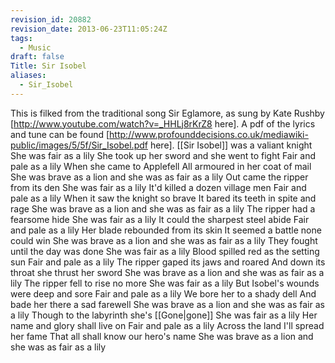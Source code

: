 ```yaml
---
revision_id: 20882
revision_date: 2013-06-23T11:05:24Z
tags:
  - Music
draft: false
Title: Sir Isobel
aliases:
  - Sir_Isobel
---
```

This is filked from the traditional song Sir Eglamore, as sung by Kate Rushby [http://www.youtube.com/watch?v=_HHLj8rKrZ8 here]. 
A pdf of the lyrics and tune can be found [http://www.profounddecisions.co.uk/mediawiki-public/images/5/5f/Sir_Isobel.pdf here]. 
[[Sir Isobel]] was a valiant knight
She was fair as a lily 
She took up her sword and she went to fight
Fair and pale as a lily
When she came to Applefell
All armoured in her coat of mail
She was brave as a lion and she was as fair as a lily
Out came the ripper from its den
She was fair as a lily
It'd killed a dozen village men
Fair and pale as a lily
When it saw the knight so brave
It bared its teeth in spite and rage
She was brave as a lion and she was as fair as a lily
The ripper had a fearsome hide
She was fair as a lily 
It could the sharpest steel abide
Fair and pale as a lily
Her blade rebounded from its skin
It seemed a battle none could win
She was brave as a lion and she was as fair as a lily
They fought until the day was done
She was fair as a lily 
Blood spilled red as the setting sun
Fair and pale as a lily
The ripper gaped its jaws and roared
And down its throat she thrust her sword
She was brave as a lion and she was as fair as a lily
The ripper fell to rise no more
She was fair as a lily 
But Isobel's wounds were deep and sore
Fair and pale as a lily
We bore her to a shady dell
And bade her there a sad farewell
She was brave as a lion and she was as fair as a lily
Though to the labyrinth she's [[Gone|gone]]
She was fair as a lily 
Her name and glory shall live on
Fair and pale as a lily
Across the land I'll spread her fame
That all shall know our hero's name
She was brave as a lion and she was as fair as a lily